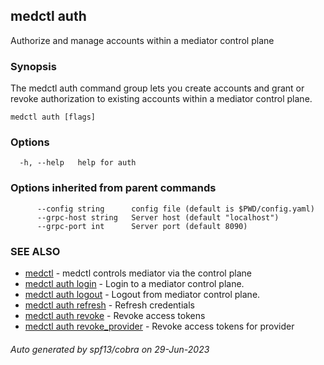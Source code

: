 ## medctl auth

Authorize and manage accounts within a mediator control plane

### Synopsis

The medctl auth command group lets you create accounts and grant or revoke
authorization to existing accounts within a mediator control plane.

```
medctl auth [flags]
```

### Options

```
  -h, --help   help for auth
```

### Options inherited from parent commands

```
      --config string      config file (default is $PWD/config.yaml)
      --grpc-host string   Server host (default "localhost")
      --grpc-port int      Server port (default 8090)
```

### SEE ALSO

* [medctl](medctl.md)	 - medctl controls mediator via the control plane
* [medctl auth login](medctl_auth_login.md)	 - Login to a mediator control plane.
* [medctl auth logout](medctl_auth_logout.md)	 - Logout from mediator control plane.
* [medctl auth refresh](medctl_auth_refresh.md)	 - Refresh credentials
* [medctl auth revoke](medctl_auth_revoke.md)	 - Revoke access tokens
* [medctl auth revoke_provider](medctl_auth_revoke_provider.md)	 - Revoke access tokens for provider

###### Auto generated by spf13/cobra on 29-Jun-2023
